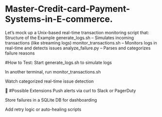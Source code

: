 # Master-Credit-card-Payment-Systems-in-E-commerce.
Let’s mock up a Unix-based real-time transaction monitoring script that:  Structure of the Example generate_logs.sh – Simulates incoming transactions (like streaming logs)  monitor_transactions.sh – Monitors logs in real-time and detects issues  analyze_failure.py – Parses and categorizes failure reasons


 #How to Test:
Start generate_logs.sh to simulate logs

In another terminal, run monitor_transactions.sh

Watch categorized real-time issue detection

🔧 #Possible Extensions
Push alerts via curl to Slack or PagerDuty

Store failures in a SQLite DB for dashboarding

Add retry logic or auto-healing scripts

